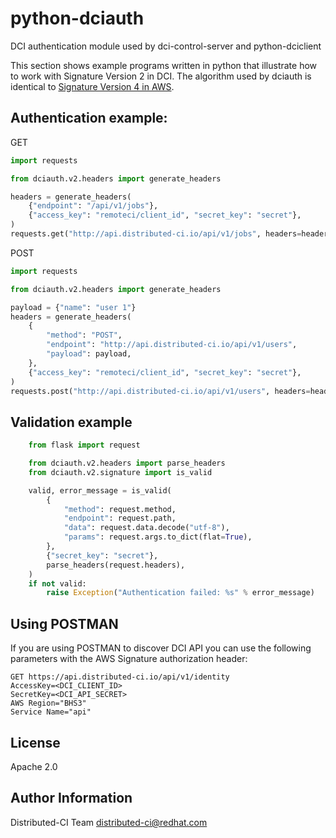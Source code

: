 # python-dciauth

DCI authentication module used by dci-control-server and python-dciclient

This section shows example programs written in python that illustrate how to work with Signature Version 2 in DCI. The algorithm used by dciauth is identical to [Signature Version 4 in AWS](http://docs.aws.amazon.com/general/latest/gr/sigv4-signed-request-examples.html).

## Authentication example:

GET

```python
import requests

from dciauth.v2.headers import generate_headers

headers = generate_headers(
    {"endpoint": "/api/v1/jobs"},
    {"access_key": "remoteci/client_id", "secret_key": "secret"},
)
requests.get("http://api.distributed-ci.io/api/v1/jobs", headers=headers)
```

POST

```python
import requests

from dciauth.v2.headers import generate_headers

payload = {"name": "user 1"}
headers = generate_headers(
    {
        "method": "POST",
        "endpoint": "http://api.distributed-ci.io/api/v1/users",
        "payload": payload,
    },
    {"access_key": "remoteci/client_id", "secret_key": "secret"},
)
requests.post("http://api.distributed-ci.io/api/v1/users", headers=headers, json=payload)
```

## Validation example

```python
    from flask import request

    from dciauth.v2.headers import parse_headers
    from dciauth.v2.signature import is_valid

    valid, error_message = is_valid(
        {
            "method": request.method,
            "endpoint": request.path,
            "data": request.data.decode("utf-8"),
            "params": request.args.to_dict(flat=True),
        },
        {"secret_key": "secret"},
        parse_headers(request.headers),
    )
    if not valid:
        raise Exception("Authentication failed: %s" % error_message)
```

## Using POSTMAN

If you are using POSTMAN to discover DCI API you can use the following parameters with the AWS Signature authorization header:

    GET https://api.distributed-ci.io/api/v1/identity
    AccessKey=<DCI_CLIENT_ID>
    SecretKey=<DCI_API_SECRET>
    AWS Region="BHS3"
    Service Name="api"

## License

Apache 2.0

## Author Information

Distributed-CI Team <distributed-ci@redhat.com>
